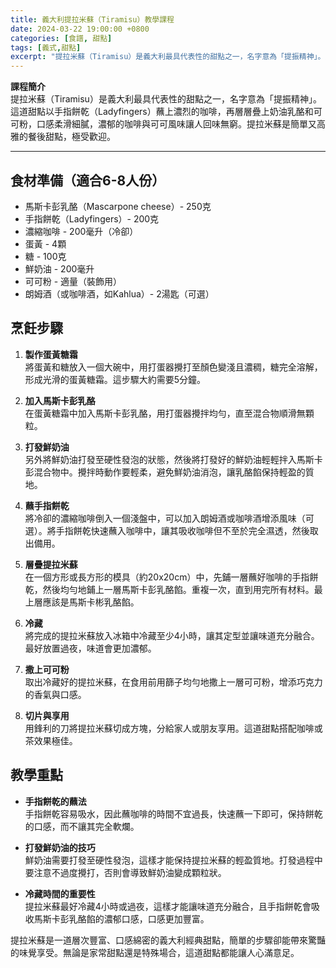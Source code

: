 ```yaml
---
title: 義大利提拉米蘇（Tiramisu）教學課程
date: 2024-03-22 19:00:00 +0800
categories: [食譜, 甜點]
tags: [義式,甜點] 
excerpt: "提拉米蘇（Tiramisu）是義大利最具代表性的甜點之一，名字意為「提振精神」。這道甜點以手指餅乾（Ladyfingers）蘸上濃烈的咖啡，再層層疊上奶油乳酪和可可粉，口感柔滑細膩，濃郁的咖啡與可可風味讓人回味無窮。提拉米蘇是簡單又高雅的餐後甜點，極受歡迎"
---
```


**課程簡介**  
提拉米蘇（Tiramisu）是義大利最具代表性的甜點之一，名字意為「提振精神」。這道甜點以手指餅乾（Ladyfingers）蘸上濃烈的咖啡，再層層疊上奶油乳酪和可可粉，口感柔滑細膩，濃郁的咖啡與可可風味讓人回味無窮。提拉米蘇是簡單又高雅的餐後甜點，極受歡迎。

---

## 食材準備（適合6-8人份）

- 馬斯卡彭乳酪（Mascarpone cheese）- 250克  
- 手指餅乾（Ladyfingers）- 200克  
- 濃縮咖啡 - 200毫升（冷卻）  
- 蛋黃 - 4顆  
- 糖 - 100克  
- 鮮奶油 - 200毫升  
- 可可粉 - 適量（裝飾用）  
- 朗姆酒（或咖啡酒，如Kahlua）- 2湯匙（可選）  

## 烹飪步驟

1. **製作蛋黃糖霜**  
   將蛋黃和糖放入一個大碗中，用打蛋器攪打至顏色變淺且濃稠，糖完全溶解，形成光滑的蛋黃糖霜。這步驟大約需要5分鐘。

2. **加入馬斯卡彭乳酪**  
   在蛋黃糖霜中加入馬斯卡彭乳酪，用打蛋器攪拌均勻，直至混合物順滑無顆粒。

3. **打發鮮奶油**  
   另外將鮮奶油打發至硬性發泡的狀態，然後將打發好的鮮奶油輕輕拌入馬斯卡彭混合物中。攪拌時動作要輕柔，避免鮮奶油消泡，讓乳酪餡保持輕盈的質地。

4. **蘸手指餅乾**  
   將冷卻的濃縮咖啡倒入一個淺盤中，可以加入朗姆酒或咖啡酒增添風味（可選）。將手指餅乾快速蘸入咖啡中，讓其吸收咖啡但不至於完全濕透，然後取出備用。

5. **層疊提拉米蘇**  
   在一個方形或長方形的模具（約20x20cm）中，先鋪一層蘸好咖啡的手指餅乾，然後均勻地鋪上一層馬斯卡彭乳酪餡。重複一次，直到用完所有材料。最上層應該是馬斯卡彬乳酪餡。

6. **冷藏**  
   將完成的提拉米蘇放入冰箱中冷藏至少4小時，讓其定型並讓味道充分融合。最好放置過夜，味道會更加濃郁。

7. **撒上可可粉**  
   取出冷藏好的提拉米蘇，在食用前用篩子均勻地撒上一層可可粉，增添巧克力的香氣與口感。

8. **切片與享用**  
   用鋒利的刀將提拉米蘇切成方塊，分給家人或朋友享用。這道甜點搭配咖啡或茶效果極佳。

## 教學重點

- **手指餅乾的蘸法**  
  手指餅乾容易吸水，因此蘸咖啡的時間不宜過長，快速蘸一下即可，保持餅乾的口感，而不讓其完全軟爛。

- **打發鮮奶油的技巧**  
  鮮奶油需要打發至硬性發泡，這樣才能保持提拉米蘇的輕盈質地。打發過程中要注意不過度攪打，否則會導致鮮奶油變成顆粒狀。

- **冷藏時間的重要性**  
  提拉米蘇最好冷藏4小時或過夜，這樣才能讓味道充分融合，且手指餅乾會吸收馬斯卡彭乳酪餡的濃郁口感，口感更加豐富。

提拉米蘇是一道層次豐富、口感綿密的義大利經典甜點，簡單的步驟卻能帶來驚豔的味覺享受。無論是家常甜點還是特殊場合，這道甜點都能讓人心滿意足。
